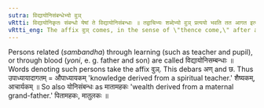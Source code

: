 ```yaml
---
sutra: विद्यायोनिसंबन्धेभ्यो वुञ्
vRtti: विद्यायोनिकृतः संबन्धो येषां ते विद्यायोनिसंबन्धाः ॥ तद्वाचिभ्यः शब्देभ्यो वुञ् प्रत्ययो भवति तत आगत इत्येतस्मिन्विषये ॥
vRtti_eng: The affix वुञ् comes, in the sense of \"thence come,\" after a word denoting a person connected through the relationship of learning or family origin.
---
```

Persons related (_sambandha_) through learning (such as teacher and pupil), or through blood (_yoni_, e. g. father and son) are called विद्यायोनिसम्बन्धाः ॥ Words denoting such persons take the affix वुञ्. This debars अण् and छ. Thus उपाध्यायादागतम् = औपाध्यायकम् 'knowledge derived from a spiritual teacher.' शैष्यकम्, आचार्यकम् ॥ So also योनिसंबन्धः as मातामहकः 'wealth derived from a maternal grand-father.' पितामहकः, मातुलकः ॥
